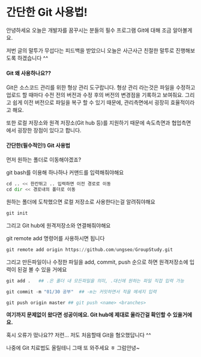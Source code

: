 # 간단한 Git 사용법!

안녕하세요 오늘은 개발자를 꿈꾸시는 분들의 필수 프로그램 Git에 대해 조금 알아볼게요.

저번 글의 말투가 무섭다는 피드백을 받았으니 오늘은 사근사근 친절한 말투로 진행해보도록 하겠습니다 ^^



#### Git 왜 사용하나요??

Git은 소스코드 관리를 위한 형상 관리 도구랍니다. 형상 관리 라는것은 파일을 수정하고 업로드 할 때마다 수전 전의 버전과 수정 후의 버전의 변경점을 기록하고 보여줘요. 그리고 쉽게 이전 버전으로 파일을 복구 할 수 있기 때문에, 관리측면에서 굉장히 효율적이라고 해요.



또한 로컬 저장소와 원격 저장소(Git hub 등)를 지원하기 때문에 속도측면과 협업측면에서 굉장한 장점이 있다고 합니다.



#### 간단한(필수적인!) Git 사용법

먼저 원하는 폴더로 이동해야겠죠? 

git bash를 이용해 하나하나 커맨드를 입력해줘야해요

```python
cd .. << 한칸뛰고 .. 입력하면 이전 경로로 이동
cd dir << 경로내의 폴더로 이동
```



원하는 폴더에 도착했으면 로컬 저장소로 사용한다는걸 알려줘야해요

```python
git init
```



그리고 Git hub에 원격저장소와 연결해줘야해요

git remote add <name> <url> 명령어를 사용하시면 됩니다

```python
git remote add origin https://github.com/ungseo/GroupStudy.git
```



그리고 만든파일이나 수정한 파일을 add, commit, push 순으로 하면 원격저장소에 입력이 된걸 볼 수 있을 거에요

```python
git add .   ## .은 폴더 내 모든파일을 의미, .대신에 원하는 파일 직접 입력 가능
```

```python
git commit -m "01/30 공부"  ## -m는 커밋하면서 적을 메세지 입력
```

```python
git push origin master ## git push <name> <branches>
```

**여기까지 문제없이 왔다면 성공이에요. Git hub에 제대로 올라간걸 확인할 수 있을거에요.**



혹시 오류가 떴나요?? 저런... 저도 처음할때 Git을 혐오했답니다 ^^ 

나중에 Git 치료법도 올릴테니 그때 또 와주세요 ㅎ 그럼안녕~


